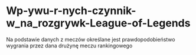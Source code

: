 # Wp-ywu-r-nych-czynnik-w_na_rozgrywk-League-of-Legends
Na podstawie danych z meczów określane jest prawdopodobieństwo wygrania przez dana drużynę meczu rankingowego
